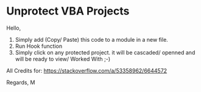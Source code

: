 # Unprotect VBA Projects
Hello, 

1) Simply add (Copy/ Paste) this code to a module in a new file. 
2) Run Hook function
3) Simply click on any protected project. it will be cascaded/ openned and will be ready to view/ Worked With ;-)

All Credits for: https://stackoverflow.com/a/53358962/6644572 

Regards,
M
